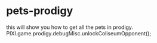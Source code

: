 # pets-prodigy
this will show you how to get all the pets in prodigy.
PIXI.game.prodigy.debugMisc.unlockColiseumOpponent();
